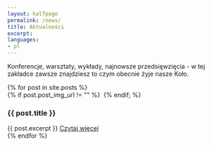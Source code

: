 ```yaml
---
layout: halfpage
permalink: /news/
title: Aktualności
excerpt:
languages:
- pl
---
```

Konferencje, warsztaty, wykłady, najnowsze przedsięwzięcia - w tej zakładce zawsze znajdziesz to czym obecnie żyje nasze Koło.

<div>
<section class="features">
{% for post in site.posts %}
	<article>
		{% if post.post_img_url != "" %}
    		<a href="{{ post.url }}" class="image"><img src="{{ post.post_img_url }}" alt="" /></a>
    	{% endif; %}
		<h3 class="major">{{ post.title }}</h3>
		{{ post.excerpt }}
		<a href="{{ post.url }}" class="special">Czytaj więcej</a>		
    </article>
{% endfor %}
</section>
</div>

